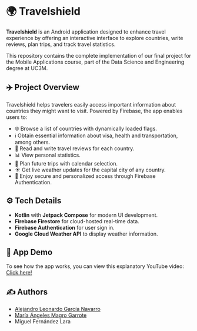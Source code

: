 # 🌍 Travelshield

**Travelshield** is an Android application designed to enhance travel experience by offering an interactive interface to explore countries, write reviews, plan trips, and track travel statistics.

This repository contains the complete implementation of our final project for the Mobile Applications course, part of the Data Science and Engineering degree at UC3M.

## ✈️ Project Overview

Travelshield helps travelers easily access important information about countries they might want to visit. Powered by Firebase, the app enables users to:

- 🌐 Browse a list of countries with dynamically loaded flags.
- ℹ️ Obtain essential information about visa, health and transportation, among others.
- 🧾 Read and write travel reviews for each country.
- 📊 View personal statistics.
- 📅 Plan future trips with calendar selection.
- ☀️ Get live weather updates for the capital city of any country.
- 🔐 Enjoy secure and personalized access through Firebase Authentication.

## ⚙️ Tech Details

- **Kotlin** with **Jetpack Compose** for modern UI development.
- **Firebase Firestore** for cloud-hosted real-time data.
- **Firebase Authentication** for user sign in.
- **Google Cloud Weather API** to display weather information.

## 🎥 App Demo
To see how the app works, you can view this explanatory YouTube video: [Click here!](https://youtu.be/k1Bdwpqoz3I)

## ✍️ Authors
- [Alejandro Leonardo García Navarro](https://github.com/alexgaarciia)
- [María Ángeles Magro Garrote](https://github.com/mariamagro)
- Miguel Fernández Lara
